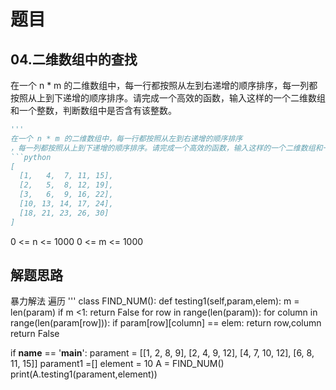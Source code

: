 # 题目
## 04.二维数组中的查找
在一个 n * m 的二维数组中，每一行都按照从左到右递增的顺序排序，每一列都按照从上到下递增的顺序排序。请完成一个高效的函数，输入这样的一个二维数组和一个整数，判断数组中是否含有该整数。
```python
'''
在一个 n * m 的二维数组中，每一行都按照从左到右递增的顺序排序
，每一列都按照从上到下递增的顺序排序。请完成一个高效的函数，输入这样的一个二维数组和一个整数，判断数组中是否含有该整数。
```python
[
  [1,   4,  7, 11, 15],
  [2,   5,  8, 12, 19],
  [3,   6,  9, 16, 22],
  [10, 13, 14, 17, 24],
  [18, 21, 23, 26, 30]
]
```
0 <= n <= 1000
0 <= m <= 1000
## 解题思路
暴力解法
遍历
'''
class FIND_NUM():
    def testing1(self,param,elem):
        m = len(param)
        if m <1:
            return False
        for row in range(len(param)):
            for column in range(len(param[row])):
                if param[row][column] == elem:
                    return row,column
        return False

if __name__ == '__main__':
    parament = [[1, 2, 8, 9],
                [2, 4, 9, 12],
                [4, 7, 10, 12],
                [6, 8, 11, 15]]
    parament1 =[]
    element = 10
    A = FIND_NUM()
    print(A.testing1(parament,element))
```

